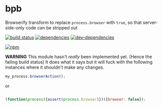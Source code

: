 # bpb
Browserify transform to replace `process.browser` with `true`, so that server-side-only code can be stripped out

[![build status](https://travis-ci.org/zenflow/bpb.svg?branch=master)](https://travis-ci.org/zenflow/bpb?branch=master)
[![dependencies](https://david-dm.org/zenflow/bpb.svg)](https://david-dm.org/zenflow/bpb)
[![dev-dependencies](https://david-dm.org/zenflow/bpb/dev-status.svg)](https://david-dm.org/zenflow/bpb#info=devDependencies)

[![npm](https://nodei.co/npm/bpb.svg?downloads=true&downloadRank=true&stars=true)](https://www.npmjs.com/package/bpb)

__WARNING__ This module hasn't *really* been implemented yet. (Hence the failing build status)
It does what it says but it will fuck with the following instances where it shouldn't make any changes.
```js
my_process.browserAction();
```
or
```js

(function(process){assert(process.browser)})({browser: false});
```